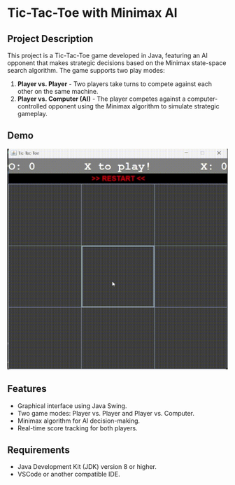 # Tic-Tac-Toe with Minimax AI

## Project Description
This project is a Tic-Tac-Toe game developed in Java, featuring an AI opponent that makes strategic decisions based on the Minimax state-space search algorithm. The game supports two play modes:
1. **Player vs. Player** - Two players take turns to compete against each other on the same machine.
2. **Player vs. Computer (AI)** - The player competes against a computer-controlled opponent using the Minimax algorithm to simulate strategic gameplay.

## Demo
![Tic-Tac-Toe Demo](src\resources\demo.gif)

## Features
- Graphical interface using Java Swing.
- Two game modes: Player vs. Player and Player vs. Computer.
- Minimax algorithm for AI decision-making.
- Real-time score tracking for both players.

## Requirements
- Java Development Kit (JDK) version 8 or higher.
- VSCode or another compatible IDE.